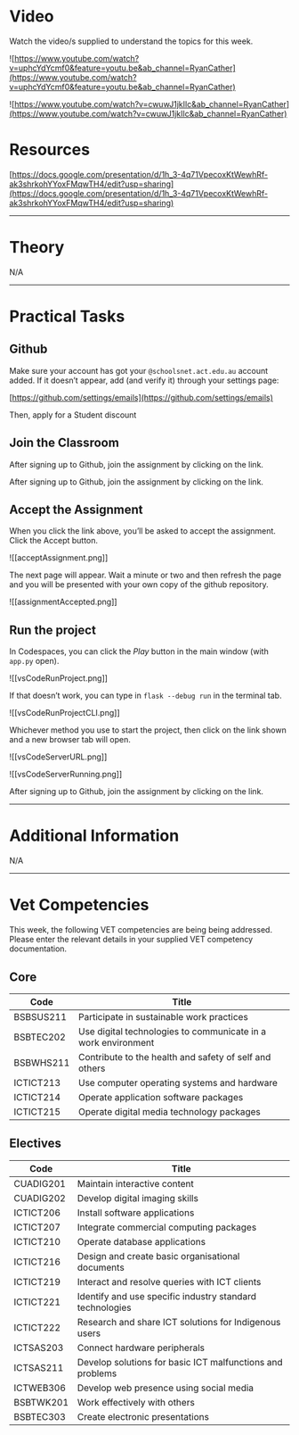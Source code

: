

# Video

  

Watch the video/s supplied to understand the topics for this week.

  


![https://www.youtube.com/watch?v=uphcYdYcmf0&feature=youtu.be&ab_channel=RyanCather](https://www.youtube.com/watch?v=uphcYdYcmf0&feature=youtu.be&ab_channel=RyanCather)
  
![https://www.youtube.com/watch?v=cwuwJ1jkIlc&ab_channel=RyanCather](https://www.youtube.com/watch?v=cwuwJ1jkIlc&ab_channel=RyanCather)

# Resources

[https://docs.google.com/presentation/d/1h_3-4q71VpecoxKtWewhRf-ak3shrkohYYoxFMqwTH4/edit?usp=sharing](https://docs.google.com/presentation/d/1h_3-4q71VpecoxKtWewhRf-ak3shrkohYYoxFMqwTH4/edit?usp=sharing)


  

---

  

# Theory

  N/A


  

---

  

# Practical Tasks

  

## Github

  

Make sure your account has got your `@schoolsnet.act.edu.au` account added. If it doesn’t appear, add (and verify it) through your settings page:

  

[https://github.com/settings/emails](https://github.com/settings/emails)

  

Then, apply for a Student discount

  

[](https://education.github.com/discount_requests/application)

  

## Join the Classroom

  

After signing up to Github, join the assignment by clicking on the link.

  

[](https://classroom.github.com/a/2p7G1LbL)

  

After signing up to Github, join the assignment by clicking on the link.

  

## Accept the Assignment

  

When you click the link above, you’ll be asked to accept the assignment. Click the Accept button.

  ![[acceptAssignment.png]]


  

The next page will appear. Wait a minute or two and then refresh the page and you will be presented with your own copy of the github repository.

  ![[assignmentAccepted.png]]


  

## Run the project

  

In Codespaces, you can click the *Play* button in the main window (with `app.py` open).

  ![[vsCodeRunProject.png]]

  

If that doesn’t work, you can type in `flask --debug run` in the terminal tab.

  ![[vsCodeRunProjectCLI.png]]

  

Whichever method you use to start the project, then click on the link shown and a new browser tab will open.

  ![[vsCodeServerURL.png]]

![[vsCodeServerRunning.png]]
  

After signing up to Github, join the assignment by clicking on the link.

  

---

  

# Additional Information

  

N/A

  

---

  

# Vet Competencies

  

This week, the following VET competencies are being being addressed. Please enter the relevant details in your supplied VET competency documentation.

  

## Core

  

| Code | Title |
| --- | --- |
| BSBSUS211 | Participate in sustainable work practices |
| BSBTEC202 | Use digital technologies to communicate in a work environment |
| BSBWHS211 | Contribute to the health and safety of self and others |
| ICTICT213 | Use computer operating systems and hardware |
| ICTICT214 | Operate application software packages |
| ICTICT215 | Operate digital media technology packages |

  

## Electives

  

| Code | Title |
| --- | --- |
| CUADIG201 | Maintain interactive content |
| CUADIG202 | Develop digital imaging skills |
| ICTICT206 | Install software applications |
| ICTICT207 | Integrate commercial computing packages |
| ICTICT210 | Operate database applications |
| ICTICT216 | Design and create basic organisational documents |
| ICTICT219 | Interact and resolve queries with ICT clients |
| ICTICT221 | Identify and use specific industry standard technologies |
| ICTICT222 | Research and share ICT solutions for Indigenous users |
| ICTSAS203 | Connect hardware peripherals |
| ICTSAS211 | Develop solutions for basic ICT malfunctions and problems |
| ICTWEB306 | Develop web presence using social media |
| BSBTWK201 | Work effectively with others |
| BSBTEC303 | Create electronic presentations |